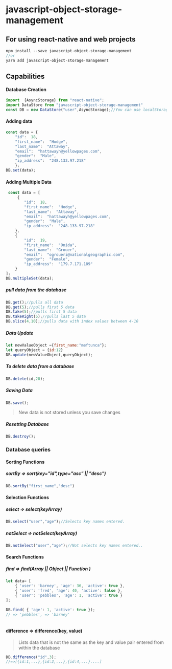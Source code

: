 # javascript-object-storage-management
## For using react-native and web projects 
```js
npm install --save javascript-object-storage-management
//or
yarn add javascript-object-storage-management
```
## Capabilities
#### Database Creation

```js
import  {AsyncStorage} from "react-native";
import DataStore from "javascript-object-storage-management"
const DB = new DataStore("user",AsyncStorage);//You can use localStorage or sessionStorage.
```

#### Adding data

```js
const data = {
	"id":  18,
	"first_name":  "Hodge",
	"last_name":  "Attaway",
	"email":  "hattawayh@yellowpages.com",
	"gender":  "Male",
	"ip_address":  "248.133.97.218"
	};
DB.set(data);	
```
#### Adding Multiple Data

```js
 const data = [
	 {
		"id":  18,
		"first_name":  "Hodge",
		"last_name":  "Attaway",
		"email":  "hattawayh@yellowpages.com",
		"gender":  "Male",
		"ip_address":  "248.133.97.218"
	},
	{
		"id":  19,
		"first_name":  "Onida",
		"last_name":  "Grouer",
		"email":  "ogroueri@nationalgeographic.com",
		"gender":  "Female",
		"ip_address":  "179.7.171.189"
	}
];
DB.multipleSet(data);	
```
##### pull data from the database

```js
DB.get();//pulls all data
DB.get(5);//pulls first 5 data	
DB.take(5);//pulls first 5 data
DB.takeRight(5);//pulls last 5 data
DB.slice(4,10);//pulls data with index values ​​between 4-10    
```

##### Data Update
 
```js
let newValueObject ={first_name:"meftunca"};
let queryObject = {id:12}
DB.update(newValueObject,queryObject);
```

##### To delete data from a database

```js
DB.delete(id,20);
```
##### Saving Data

```js
DB.save();
```
> New data is not stored unless you save changes

##### Resetting Database
```js
DB.destroy();
```

### Database queries

#### Sorting Functions

##### sortBy => sort(key="id",type="asc" || "desc")
```js
DB.sortBy("first_name","desc")
```
 

#### Selection Functions

##### select => select(keyArray)
```js
DB.select("user","age");//Selects key names entered.
```
##### notSelect => notSelect(keyArray)
```js
DB.notSelect("user","age");//Not selects key names entered..
```

#### Search Functions

##### find => find(Array || Object ||  Function )
```js
let data= [
	{ 'user': 'barney', 'age': 36, 'active': true },
	{ 'user': 'fred', 'age': 40, 'active': false },
	{ 'user': 'pebbles', 'age': 1, 'active': true }
];
 
DB.find( { 'age': 1, 'active': true });
// => 'pebbles', => 'barney'
 
```

#### difference => difference(key, value)
> Lists data that is not the same as the key and value pair entered from within the database
```js
DB.difference("id",3);
//=>[{id:1,...},{id:2,...},{id:4,...}....]
```
